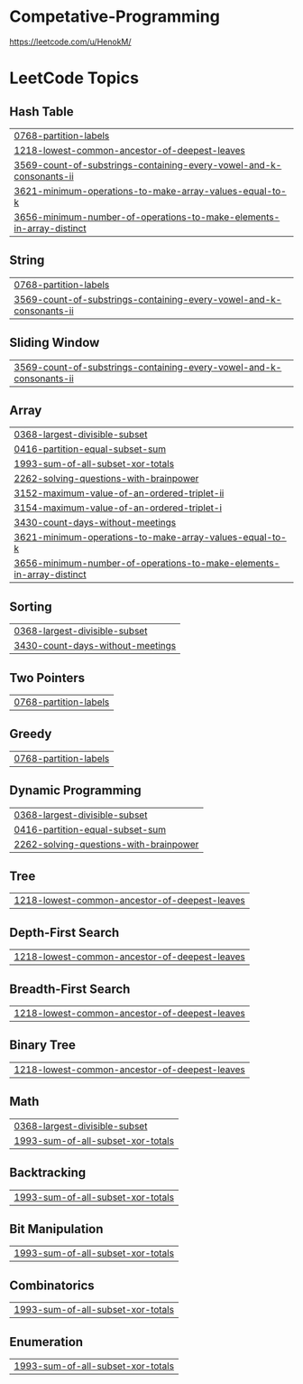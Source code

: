 # Competative-Programming

https://leetcode.com/u/HenokM/

<!---LeetCode Topics Start-->
# LeetCode Topics
## Hash Table
|  |
| ------- |
| [0768-partition-labels](https://github.com/henok2159/Competative-Programming/tree/master/0768-partition-labels) |
| [1218-lowest-common-ancestor-of-deepest-leaves](https://github.com/henok2159/Competative-Programming/tree/master/1218-lowest-common-ancestor-of-deepest-leaves) |
| [3569-count-of-substrings-containing-every-vowel-and-k-consonants-ii](https://github.com/henok2159/Competative-Programming/tree/master/3569-count-of-substrings-containing-every-vowel-and-k-consonants-ii) |
| [3621-minimum-operations-to-make-array-values-equal-to-k](https://github.com/henok2159/Competative-Programming/tree/master/3621-minimum-operations-to-make-array-values-equal-to-k) |
| [3656-minimum-number-of-operations-to-make-elements-in-array-distinct](https://github.com/henok2159/Competative-Programming/tree/master/3656-minimum-number-of-operations-to-make-elements-in-array-distinct) |
## String
|  |
| ------- |
| [0768-partition-labels](https://github.com/henok2159/Competative-Programming/tree/master/0768-partition-labels) |
| [3569-count-of-substrings-containing-every-vowel-and-k-consonants-ii](https://github.com/henok2159/Competative-Programming/tree/master/3569-count-of-substrings-containing-every-vowel-and-k-consonants-ii) |
## Sliding Window
|  |
| ------- |
| [3569-count-of-substrings-containing-every-vowel-and-k-consonants-ii](https://github.com/henok2159/Competative-Programming/tree/master/3569-count-of-substrings-containing-every-vowel-and-k-consonants-ii) |
## Array
|  |
| ------- |
| [0368-largest-divisible-subset](https://github.com/henok2159/Competative-Programming/tree/master/0368-largest-divisible-subset) |
| [0416-partition-equal-subset-sum](https://github.com/henok2159/Competative-Programming/tree/master/0416-partition-equal-subset-sum) |
| [1993-sum-of-all-subset-xor-totals](https://github.com/henok2159/Competative-Programming/tree/master/1993-sum-of-all-subset-xor-totals) |
| [2262-solving-questions-with-brainpower](https://github.com/henok2159/Competative-Programming/tree/master/2262-solving-questions-with-brainpower) |
| [3152-maximum-value-of-an-ordered-triplet-ii](https://github.com/henok2159/Competative-Programming/tree/master/3152-maximum-value-of-an-ordered-triplet-ii) |
| [3154-maximum-value-of-an-ordered-triplet-i](https://github.com/henok2159/Competative-Programming/tree/master/3154-maximum-value-of-an-ordered-triplet-i) |
| [3430-count-days-without-meetings](https://github.com/henok2159/Competative-Programming/tree/master/3430-count-days-without-meetings) |
| [3621-minimum-operations-to-make-array-values-equal-to-k](https://github.com/henok2159/Competative-Programming/tree/master/3621-minimum-operations-to-make-array-values-equal-to-k) |
| [3656-minimum-number-of-operations-to-make-elements-in-array-distinct](https://github.com/henok2159/Competative-Programming/tree/master/3656-minimum-number-of-operations-to-make-elements-in-array-distinct) |
## Sorting
|  |
| ------- |
| [0368-largest-divisible-subset](https://github.com/henok2159/Competative-Programming/tree/master/0368-largest-divisible-subset) |
| [3430-count-days-without-meetings](https://github.com/henok2159/Competative-Programming/tree/master/3430-count-days-without-meetings) |
## Two Pointers
|  |
| ------- |
| [0768-partition-labels](https://github.com/henok2159/Competative-Programming/tree/master/0768-partition-labels) |
## Greedy
|  |
| ------- |
| [0768-partition-labels](https://github.com/henok2159/Competative-Programming/tree/master/0768-partition-labels) |
## Dynamic Programming
|  |
| ------- |
| [0368-largest-divisible-subset](https://github.com/henok2159/Competative-Programming/tree/master/0368-largest-divisible-subset) |
| [0416-partition-equal-subset-sum](https://github.com/henok2159/Competative-Programming/tree/master/0416-partition-equal-subset-sum) |
| [2262-solving-questions-with-brainpower](https://github.com/henok2159/Competative-Programming/tree/master/2262-solving-questions-with-brainpower) |
## Tree
|  |
| ------- |
| [1218-lowest-common-ancestor-of-deepest-leaves](https://github.com/henok2159/Competative-Programming/tree/master/1218-lowest-common-ancestor-of-deepest-leaves) |
## Depth-First Search
|  |
| ------- |
| [1218-lowest-common-ancestor-of-deepest-leaves](https://github.com/henok2159/Competative-Programming/tree/master/1218-lowest-common-ancestor-of-deepest-leaves) |
## Breadth-First Search
|  |
| ------- |
| [1218-lowest-common-ancestor-of-deepest-leaves](https://github.com/henok2159/Competative-Programming/tree/master/1218-lowest-common-ancestor-of-deepest-leaves) |
## Binary Tree
|  |
| ------- |
| [1218-lowest-common-ancestor-of-deepest-leaves](https://github.com/henok2159/Competative-Programming/tree/master/1218-lowest-common-ancestor-of-deepest-leaves) |
## Math
|  |
| ------- |
| [0368-largest-divisible-subset](https://github.com/henok2159/Competative-Programming/tree/master/0368-largest-divisible-subset) |
| [1993-sum-of-all-subset-xor-totals](https://github.com/henok2159/Competative-Programming/tree/master/1993-sum-of-all-subset-xor-totals) |
## Backtracking
|  |
| ------- |
| [1993-sum-of-all-subset-xor-totals](https://github.com/henok2159/Competative-Programming/tree/master/1993-sum-of-all-subset-xor-totals) |
## Bit Manipulation
|  |
| ------- |
| [1993-sum-of-all-subset-xor-totals](https://github.com/henok2159/Competative-Programming/tree/master/1993-sum-of-all-subset-xor-totals) |
## Combinatorics
|  |
| ------- |
| [1993-sum-of-all-subset-xor-totals](https://github.com/henok2159/Competative-Programming/tree/master/1993-sum-of-all-subset-xor-totals) |
## Enumeration
|  |
| ------- |
| [1993-sum-of-all-subset-xor-totals](https://github.com/henok2159/Competative-Programming/tree/master/1993-sum-of-all-subset-xor-totals) |
<!---LeetCode Topics End-->
